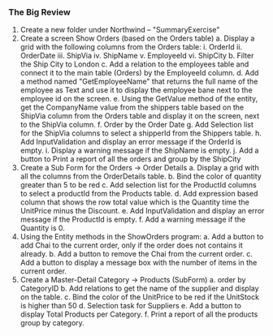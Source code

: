 ﻿### The Big Review
1.	Create a new folder under Northwind – "SummaryExercise"
2.	Create a screen Show Orders (based on the Orders table)
    a.	Display a grid with the following columns from the Orders table:
        i. OrderId
        ii. OrderDate
        iii. ShipVia
        iv. ShipName
        v.	EmployeeId
        vi. ShipCity
    b.	Filter the Ship City to London
    c.	Add a relation to the employees table and connect it to the main table (Orders) by the EmployeeId column.
    d.	Add a method named "GetEmployeeName" that returns the full name of the employee as Text and use it to display the employee bane next to the employee id on the screen.
    e.	Using the GetValue method of the entity, get the CompanyName value from the shippers table based on the ShipVia column from the Orders table and display it on the screen, next to the ShipVia column.
    f.	Order by the Order Date
    g.	Add Selection list for the ShipVia columns to select a shipperId from the Shippers table.
    h.	Add InputValidation and display an error message if the OrderId is empty.
    i.	Display a warning message if the ShipName is empty.
    j.	Add a button to Print a report of all the orders and group by the ShipCity
3.	Create a Sub Form for the Orders -> Order Details 
    a.	Display a grid with all the columns from the OrderDetails table.
    b.	Bind the color of quantity greater than 5 to be red
    c.	Add selection list for the ProductId columns to select a productId from the Products table.
    d.	Add expression based column that shows the row total value which is the Quantity time the UnitPrice minus the Discount.
    e.	Add InputValidation and display an error message if the ProductId is empty.
    f.	Add a warning message if the Quantity is 0.
4.	Using the Entity methods in the ShowOrders program:
    a.	Add a button to add Chai to the current order, only if the order does not contains it already.
    b.	Add a button to remove the Chai from the current order.
    c.	Add a button to display a message box with the number of items in the current order.
5.	Create a Master-Detail Category -> Products (SubForm)
    a.	order by CategoryID
    b.	Add relations to get the name of the supplier and display on the table.
    c.	Bind the color of the UnitPrice to be red if the UnitStock is higher than 50
    d.	Selection task for Suppliers
    e.	Add a button to display Total Products per Category.
    f.	Print a report of all the products group by category.
